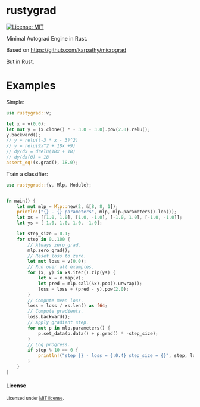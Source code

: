# rustygrad
[![License: MIT](https://img.shields.io/badge/License-MIT-yellow.svg)](https://opensource.org/licenses/MIT)


 Minimal Autograd Engine in Rust.

Based on <https://github.com/karpathy/micrograd>

But in Rust.

# Examples

Simple:

```rust
use rustygrad::v;

let x = v(0.0);
let mut y = (x.clone() * - 3.0 - 3.0).pow(2.0).relu();
y.backward();
// y = relu((-3 * x - 3)^2)
// y = relu(9x^2 + 18x +9)
// dy/dx = drelu(18x + 18)
// dy/dx(0) = 18
assert_eq!(x.grad(), 18.0);
```

Train a classifier:

```rust
use rustygrad::{v, Mlp, Module};


fn main() {
    let mut mlp = Mlp::new(2, &[8, 8, 1]);
    println!("{} - {} parameters", mlp, mlp.parameters().len());
    let xs = [[1.0, 1.0], [1.0, -1.0], [-1.0, 1.0], [-1.0, -1.0]];
    let ys = [-1.0, 1.0, 1.0, -1.0];

    let step_size = 0.1;
    for step in 0..100 {
        // Always zero_grad.
        mlp.zero_grad();
        // Reset loss to zero.
        let mut loss = v(0.0);
        // Run over all examples.
        for (x, y) in xs.iter().zip(ys) {
            let x = x.map(v);
            let pred = mlp.call(&x).pop().unwrap();
            loss = loss + (pred - y).pow(2.0);
        }
        // Compute mean loss.
        loss = loss / xs.len() as f64;
        // Compute gradients.
        loss.backward();
        // Apply gradient step.
        for mut p in mlp.parameters() {
            p.set_data(p.data() + p.grad() * -step_size);
        }
        // Log progress.
        if step % 10 == 0 {
            println!("step {} - loss = {:0.4} step_size = {}", step, loss.data(), step_size);
        }
    }
}
```


#### License

<sup>
Licensed under <a href="LICENSE-MIT">MIT license</a>.
</sup>
